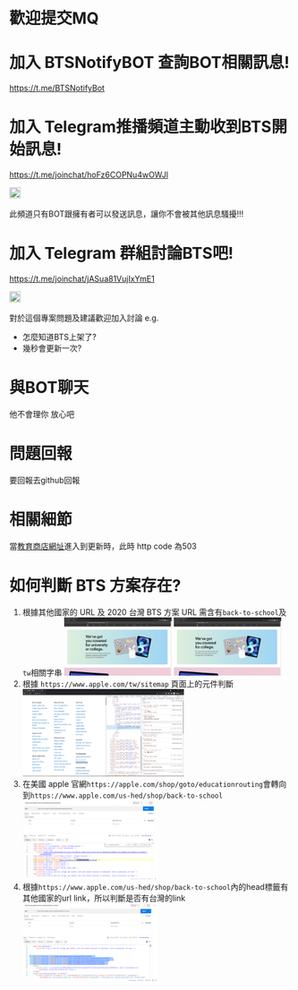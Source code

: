 # 歡迎提交MQ

# 加入 BTSNotifyBOT 查詢BOT相關訊息!
https://t.me/BTSNotifyBot

# 加入 Telegram推播頻道主動收到BTS開始訊息!
https://t.me/joinchat/hoFz6COPNu4wOWJl

<img src="https://user-images.githubusercontent.com/30949254/125676215-26c4f2d1-a30a-41de-bce7-bf2a0279e9f3.png" width="20%" height="20%">


此頻道只有BOT跟擁有者可以發送訊息，讓你不會被其他訊息騷擾!!!
# 加入 Telegram 群組討論BTS吧!
https://t.me/joinchat/jASua81VujIxYmE1

<img src="https://user-images.githubusercontent.com/30949254/125676378-c3a50b66-c235-40c1-bd42-b42eb7bc5b84.png" width="20%" height="20%">


對於這個專案問題及建議歡迎加入討論 e.g.
- 怎麼知道BTS上架了?
- 幾秒會更新一次?


# 與BOT聊天
他不會理你 放心吧

# 問題回報
要回報去github回報


# 相關細節
當[教育商店網址](https://apple.com/tw-edu/shop)進入到更新時，此時 http code 為503


# 如何判斷 BTS 方案存在?

1. 根據其他國家的 URL 及 2020 台灣 BTS 方案 URL 需含有`back-to-school`及`tw`相關字串 <img src="https://github.com/dan3612812/BTSNotify/blob/main/reference/2021BTSscreenshot/CA/CA-back-to-school-url.png" width="40%" height="40%"> <img src="https://github.com/dan3612812/BTSNotify/blob/main/reference/2021BTSscreenshot/US/US-back-to-school-url.png" width="40%" height="40%">
2. 根據 `https://www.apple.com/tw/sitemap` 頁面上的元件判斷 <img src="https://github.com/dan3612812/BTSNotify/blob/main/reference/2021BTSscreenshot/US/US-sitemap-href.png" width="60%" height="60%">
3. 在美國 apple 官網`https://apple.com/shop/goto/educationrouting`會轉向到`https://www.apple.com/us-hed/shop/back-to-school`<img src="https://github.com/dan3612812/BTSNotify/blob/main/reference/2021BTSscreenshot/US/US-href-redirect.png" width="50%" height="50%">
4. 根據`https://www.apple.com/us-hed/shop/back-to-school`內的head標籤有其他國家的url link，所以判斷是否有台灣的link <img src="https://github.com/dan3612812/BTSNotify/blob/main/reference/2021BTSscreenshot/page-rel-country.png" width="50%" height="50%">
